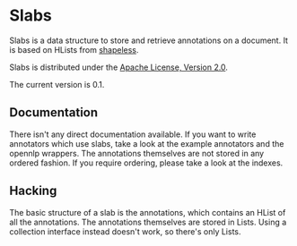 # Slabs

Slabs is a data structure to store and retrieve annotations on a
document. It is based on HLists from
[shapeless](https://github.com/milessabin/shapeless).

Slabs is distributed under the [Apache License, Version 2.0](http://www.apache.org/licenses/LICENSE-2.0.html).

The current version is 0.1.

## Documentation

There isn't any direct documentation available. If you want to write
annotators which use slabs, take a look at the example annotators and
the opennlp wrappers. The annotations themselves are not stored in any
ordered fashion. If you require ordering, please take a look at the
indexes.

## Hacking

The basic structure of a slab is the annotations, which contains an
HList of all the annotations. The annotations themselves are stored in
Lists. Using a collection interface instead doesn't work, so there's
only Lists.
